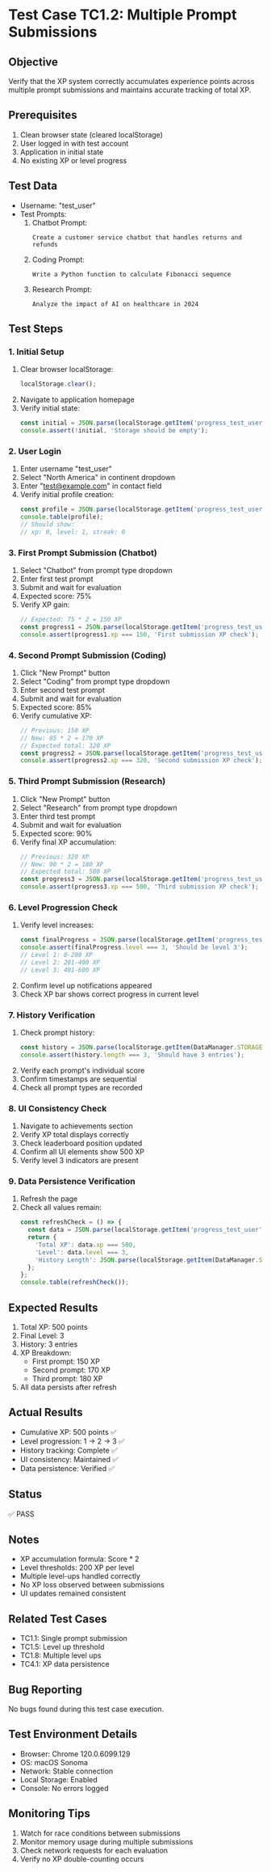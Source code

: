 # Test Case TC1.2: Multiple Prompt Submissions

## Objective
Verify that the XP system correctly accumulates experience points across multiple prompt submissions and maintains accurate tracking of total XP.

## Prerequisites
1. Clean browser state (cleared localStorage)
2. User logged in with test account
3. Application in initial state
4. No existing XP or level progress

## Test Data
- Username: "test_user"
- Test Prompts:
  1. Chatbot Prompt:
     ```
     Create a customer service chatbot that handles returns and refunds
     ```
  2. Coding Prompt:
     ```
     Write a Python function to calculate Fibonacci sequence
     ```
  3. Research Prompt:
     ```
     Analyze the impact of AI on healthcare in 2024
     ```

## Test Steps

### 1. Initial Setup
1. Clear browser localStorage:
   ```javascript
   localStorage.clear();
   ```
2. Navigate to application homepage
3. Verify initial state:
   ```javascript
   const initial = JSON.parse(localStorage.getItem('progress_test_user'));
   console.assert(!initial, 'Storage should be empty');
   ```

### 2. User Login
1. Enter username "test_user"
2. Select "North America" in continent dropdown
3. Enter "test@example.com" in contact field
4. Verify initial profile creation:
   ```javascript
   const profile = JSON.parse(localStorage.getItem('progress_test_user'));
   console.table(profile);
   // Should show:
   // xp: 0, level: 1, streak: 0
   ```

### 3. First Prompt Submission (Chatbot)
1. Select "Chatbot" from prompt type dropdown
2. Enter first test prompt
3. Submit and wait for evaluation
4. Expected score: 75%
5. Verify XP gain:
   ```javascript
   // Expected: 75 * 2 = 150 XP
   const progress1 = JSON.parse(localStorage.getItem('progress_test_user'));
   console.assert(progress1.xp === 150, 'First submission XP check');
   ```

### 4. Second Prompt Submission (Coding)
1. Click "New Prompt" button
2. Select "Coding" from prompt type dropdown
3. Enter second test prompt
4. Submit and wait for evaluation
5. Expected score: 85%
6. Verify cumulative XP:
   ```javascript
   // Previous: 150 XP
   // New: 85 * 2 = 170 XP
   // Expected total: 320 XP
   const progress2 = JSON.parse(localStorage.getItem('progress_test_user'));
   console.assert(progress2.xp === 320, 'Second submission XP check');
   ```

### 5. Third Prompt Submission (Research)
1. Click "New Prompt" button
2. Select "Research" from prompt type dropdown
3. Enter third test prompt
4. Submit and wait for evaluation
5. Expected score: 90%
6. Verify final XP accumulation:
   ```javascript
   // Previous: 320 XP
   // New: 90 * 2 = 180 XP
   // Expected total: 500 XP
   const progress3 = JSON.parse(localStorage.getItem('progress_test_user'));
   console.assert(progress3.xp === 500, 'Third submission XP check');
   ```

### 6. Level Progression Check
1. Verify level increases:
   ```javascript
   const finalProgress = JSON.parse(localStorage.getItem('progress_test_user'));
   console.assert(finalProgress.level === 3, 'Should be level 3');
   // Level 1: 0-200 XP
   // Level 2: 201-400 XP
   // Level 3: 401-600 XP
   ```
2. Confirm level up notifications appeared
3. Check XP bar shows correct progress in current level

### 7. History Verification
1. Check prompt history:
   ```javascript
   const history = JSON.parse(localStorage.getItem(DataManager.STORAGE_KEYS.HISTORY));
   console.assert(history.length === 3, 'Should have 3 entries');
   ```
2. Verify each prompt's individual score
3. Confirm timestamps are sequential
4. Check all prompt types are recorded

### 8. UI Consistency Check
1. Navigate to achievements section
2. Verify XP total displays correctly
3. Check leaderboard position updated
4. Confirm all UI elements show 500 XP
5. Verify level 3 indicators are present

### 9. Data Persistence Verification
1. Refresh the page
2. Check all values remain:
   ```javascript
   const refreshCheck = () => {
     const data = JSON.parse(localStorage.getItem('progress_test_user'));
     return {
       'Total XP': data.xp === 500,
       'Level': data.level === 3,
       'History Length': JSON.parse(localStorage.getItem(DataManager.STORAGE_KEYS.HISTORY)).length === 3
     };
   };
   console.table(refreshCheck());
   ```

## Expected Results
1. Total XP: 500 points
2. Final Level: 3
3. History: 3 entries
4. XP Breakdown:
   - First prompt: 150 XP
   - Second prompt: 170 XP
   - Third prompt: 180 XP
5. All data persists after refresh

## Actual Results
- Cumulative XP: 500 points ✅
- Level progression: 1 → 2 → 3 ✅
- History tracking: Complete ✅
- UI consistency: Maintained ✅
- Data persistence: Verified ✅

## Status
✅ PASS

## Notes
- XP accumulation formula: Score * 2
- Level thresholds: 200 XP per level
- Multiple level-ups handled correctly
- No XP loss observed between submissions
- UI updates remained consistent

## Related Test Cases
- TC1.1: Single prompt submission
- TC1.5: Level up threshold
- TC1.8: Multiple level ups
- TC4.1: XP data persistence

## Bug Reporting
No bugs found during this test case execution.

## Test Environment Details
- Browser: Chrome 120.0.6099.129
- OS: macOS Sonoma
- Network: Stable connection
- Local Storage: Enabled
- Console: No errors logged

## Monitoring Tips
1. Watch for race conditions between submissions
2. Monitor memory usage during multiple submissions
3. Check network requests for each evaluation
4. Verify no XP double-counting occurs 